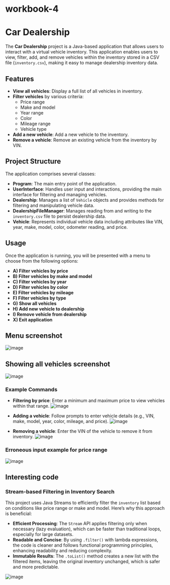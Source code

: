 # workbook-4

# Car Dealership

The **Car Dealership** project is a Java-based application that allows users to interact with a virtual vehicle inventory. This application enables users to view, filter, add, and remove vehicles within the inventory stored in a CSV file (`inventory.csv`), making it easy to manage dealership inventory data.

## Features

- **View all vehicles**: Display a full list of all vehicles in inventory.
- **Filter vehicles** by various criteria:
  - Price range
  - Make and model
  - Year range
  - Color
  - Mileage range
  - Vehicle type
- **Add a new vehicle**: Add a new vehicle to the inventory.
- **Remove a vehicle**: Remove an existing vehicle from the inventory by VIN.

## Project Structure

The application comprises several classes:

- **Program**: The main entry point of the application.
- **UserInterface**: Handles user input and interactions, providing the main interface for filtering and managing vehicles.
- **Dealership**: Manages a list of `Vehicle` objects and provides methods for filtering and manipulating vehicle data.
- **DealershipFileManager**: Manages reading from and writing to the `inventory.csv` file to persist dealership data.
- **Vehicle**: Represents individual vehicle data including attributes like VIN, year, make, model, color, odometer reading, and price.

## Usage

Once the application is running, you will be presented with a menu to choose from the following options:

- **A) Filter vehicles by price**
- **B) Filter vehicles by make and model**
- **C) Filter vehicles by year**
- **D) Filter vehicles by color**
- **E) Filter vehicles by mileage**
- **F) Filter vehicles by type**
- **G) Show all vehicles**
- **H) Add new vehicle to dealership**
- **I) Remove vehicle from dealership**
- **X) Exit application**

## Menu screenshot
![image](https://github.com/user-attachments/assets/11794b15-2e82-4a7f-9790-e21ea3813864)

## Showing all vehicles screenshot
![image](https://github.com/user-attachments/assets/0d566fb5-e376-4e1f-b077-9c9a425fef4e)



### Example Commands

- **Filtering by price**: Enter a minimum and maximum price to view vehicles within that range.
  ![image](https://github.com/user-attachments/assets/c634466e-8eee-4718-a47b-0cb0f2b1c27f)

- **Adding a vehicle**: Follow prompts to enter vehicle details (e.g., VIN, make, model, year, color, mileage, and price).
  ![image](https://github.com/user-attachments/assets/73e4039b-e79a-40dd-8f53-05b0b28ac4c6)

- **Removing a vehicle**: Enter the VIN of the vehicle to remove it from inventory.
  ![image](https://github.com/user-attachments/assets/c9205299-0f99-434a-9a4c-9818badc6acf)

### Erroneous input example for price range
  ![image](https://github.com/user-attachments/assets/730282c9-ec22-4543-b7c2-7ab547cdd35a)


## Interesting code
### Stream-based Filtering in Inventory Search

This project uses Java Streams to efficiently filter the `inventory` list based on conditions like price range or make and model. Here’s why this approach is beneficial:

- **Efficient Processing**: The `Stream` API applies filtering only when necessary (lazy evaluation), which can be faster than traditional loops, especially for large datasets.
- **Readable and Concise**: By using `.filter()` with lambda expressions, the code is cleaner and follows functional programming principles, enhancing readability and reducing complexity.
- **Immutable Results**: The `.toList()` method creates a new list with the filtered items, leaving the original inventory unchanged, which is safer and more predictable.

![image](https://github.com/user-attachments/assets/6cde6d88-aa54-4937-9d5f-788af799ee10)


